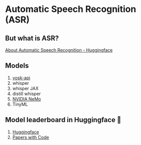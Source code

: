 Automatic Speech Recognition (ASR)
=====================================

## But what is ASR?
[About Automatic Speech Recognition - Huggingface](https://huggingface.co/tasks/automatic-speech-recognition)

## Models
1. [vosk-api](https://github.com/alphacep/vosk-api)
2. whisper
3. whisper JAX
4. distill whisper
5. [NVIDIA NeMo](https://docs.nvidia.com/deeplearning/nemo/user-guide/docs/en/main/asr/intro.html)
6. TinyML

## Model leaderboard in Huggingface 🤗
1. [Huggingface](https://huggingface.co/models?pipeline_tag=automatic-speech-recognition)
2. [Papers with Code](https://paperswithcode.com/task/automatic-speech-recognition)


